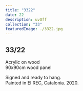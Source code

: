 ```yaml
---
title: "3322"
date: 22
description: uvOff
collection: "33"
featuredImage: ./3322.jpg
---
```



## 33/22

Acrylic on wood<br/>
90x90cm wood panel

Signed and ready to hang.<br/>
Painted in El REC, Catalonia. 2020.